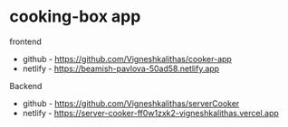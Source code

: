 # cooking-box app


frontend
- github - https://github.com/Vigneshkalithas/cooker-app
- netlify - https://beamish-pavlova-50ad58.netlify.app

Backend
- github - https://github.com/Vigneshkalithas/serverCooker
- netlify - https://server-cooker-ff0w1zxk2-vigneshkalithas.vercel.app
